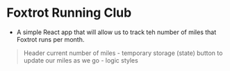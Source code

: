 # Foxtrot Running Club

- A simple React app that will allow us to track teh number of miles that Foxtrot runs per month.

> Header
> current number of miles - temporary storage (state)
> button to update our miles as we go - logic
> styles